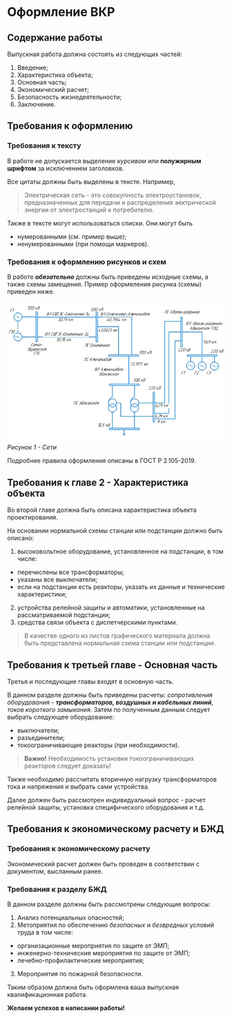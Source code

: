 # Оформление ВКР

## Содержание работы
Выпускная работа должна состоять из следующих частей:

1. Введение;
2. Характеристика объекта;
3. Основная часть;
4. Экономический расчет;
5. Безопасность жизнедеятельности;
6. Заключение. 

## Требования к оформлению 
### Требования к тексту
В работе не допускается выделение *курсивом* или **полужирным шрифтом** за исключением заголовков. 

Все цитаты должны быть выделены в тексте. Например, 
> Электрическая сеть - это совокупность электроустановок, предназначенных для передачи и распределения эектрической энергии от электростанций к потребителю. 

Также в тексте могут использоваться списки. Они могут быть
* нумерованными (см. пример выше);
* ненумерованными (при помощи маркеров). 

### Требования к оформлению рисунков и схем
В работе ***обязательно*** должны быть приведены исходные схемы, а также схемы замещения. Пример оформеления рисунка (схемы) приведен ниже.

![Seti](/Seti.jpg)
 _Рисунок 1 - Сети_

Подробнее правила оформления описаны в ГОСТ Р 2.105-2019.

## Требования к главе 2 - Характеристика объекта

Во второй главе должна быть описана характеристика объекта проектирования. 

На основании нормальной схемы станции или подстанции должно быть описано:

1. высоковольтное оборудование, установленное на подстанции, в том числе:
* перечислены все трансформаторы;
* указаны все выключатели;
* если на подстанции есть реакторы, указать их данные и технические характеристики;
2. устройства релейной защиты и автоматики, установленные на рассматриваемой подстанции;
3. средства связи объекта с диспетчерскими пунктами. 

> В качестве одного из листов графического материала должна быть представлена нормальная схема станции или подстанции.

## Требования к третьей главе - Основная часть

Третья и последующие главы входят в основную часть. 

В данном разделе должны быть приведены расчеты: *сопротивления оборудования* - ___трансформаторов, воздушных и кабельных линий___, *токов короткого замыкания*. 
Затем по полученным данным следует выбрать следующее оборудование:
* выключатели;
* разъединители;
* токоограничивающие реакторы (при необходимости).

> __Важно!__ Необходимость установки токоограничивающих реакторов следует доказать!

Также необходимо рассчитать вторичную нагрузку трансформаторов тока и напряжения и выбрать сами устройства. 

Далее должен быть рассмотрен индивидуальный вопрос - расчет релейной защиты, установка специфического оборудования и т.д.

## Требования к экономическому расчету и БЖД

### Требования к экономическому расчету

Экономический расчет должен быть проведен в соответствии с документом, высланным ранее. 

### Требования к разделу БЖД

В данном разделе должны быть рассмотрены следующие вопросы:
1. Анализ потенциальных опасностей;
2. Метоприятия по обеспечению *безопасных* и *безвредных* условий труда в том числе:
* организационные мероприятия по защите от ЭМП;
* инженерно-технические мероприятия по защите от ЭМП;
* лечебно-профилактические мероприятия;
3. Мероприятия по пожарной безопасности.

Таким образом должна быть оформлена ваша выпускная квалификационная работа. 

**Желаем успехов в написании работы!**
